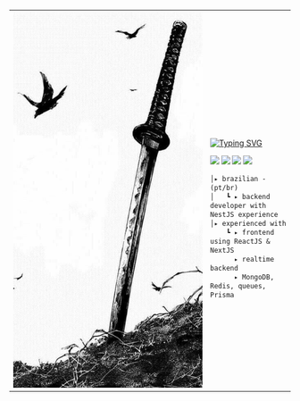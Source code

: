 <table>
    <tr>
        <!-- Ajuste da largura da célula -->
        <td style="width: 70%;">
            <!-- Ajuste da largura da imagem -->
            <img src="https://raw.githubusercontent.com/andersonzero0/andersonzero0/main/image.jpeg" style="width:100%; border: none;"/>
        </td>
        <td style="width: 30%; vertical-align: middle;">
            <p style="font-family: monospace; font-size: 80px;">    
                
<a href="https://git.io/typing-svg"><img src="https://readme-typing-svg.herokuapp.com?font=Fira+Code&duration=2000&pause=1000&color=F7F7F7&background=0D1117&vCenter=true&repeat=false&width=435&lines=Software+Developer" alt="Typing SVG" /></a>
    
</p>    

<p>
  <a href="https://github.com/andersonzero0"><img src="https://img.shields.io/badge/GitHub-000000?style=for-the-badge&logo=github&logoColor=white"/></a>
  <a href="https://www.linkedin.com/in/andersonvianaa/"><img src="https://img.shields.io/badge/LinkedIn-000000?style=for-the-badge&logo=linkedin&logoColor=white"/></a>
  <a href="https://twitter.com/andersonn_dev"><img src="https://img.shields.io/badge/Twitter/X-000000?style=for-the-badge&logo=x&logoColor=white"/></a>
  <a href="https://dev.to/andersonzero0"><img src="https://img.shields.io/badge/DEV.TO-000000?style=for-the-badge&logo=dev.to&logoColor=white"/></a>
</p>
                                                                                                  
                                                                                                    
        
    │▸ brazilian - (pt/br)
    │   ┗ ▸ backend developer with NestJS experience                                               
    │▸ experienced with
        ┗ ▸ frontend using ReactJS & NextJS
          ▸ realtime backend
          ▸ MongoDB, Redis, queues, Prisma
